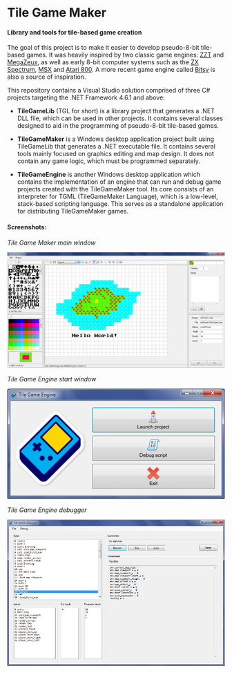 # Tile Game Maker
#### Library and tools for tile-based game creation

The goal of this project is to make it easier to develop pseudo-8-bit tile-based games. It was heavily inspired by two classic game engines: [ZZT](https://museumofzzt.com/) and [MegaZeux](https://vault.digitalmzx.net/index.php), as well as early 8-bit computer systems such as the [ZX Spectrum](https://en.wikipedia.org/wiki/ZX_Spectrum), [MSX](https://en.wikipedia.org/wiki/MSX) and [Atari 800](https://en.wikipedia.org/wiki/Atari_8-bit_family). A more recent game engine called [Bitsy](https://ledoux.itch.io/bitsy) is also a source of inspiration.

This repository contains a Visual Studio solution comprised of three C# projects targeting the .NET Framework 4.6.1 and above:

- **TileGameLib** (TGL for short) is a library project that generates a .NET DLL file, which can be used in other projects. It contains several classes designed to aid in the programming of pseudo-8-bit tile-based games.

- **TileGameMaker** is a Windows desktop application project built using TileGameLib that generates a .NET executable file. It contains several tools mainly focused on graphics editing and map design. It does not contain any game logic, which must be programmed separately.

- **TileGameEngine** is another Windows desktop application which contains the implementation of an engine that can run and debug game projects created with the TileGameMaker tool. Its core consists of an interpreter for TGML (TileGameMaker Language), which is a low-level, stack-based scripting language. This serves as a standalone application for distributing TileGameMaker games.

#### Screenshots:

*Tile Game Maker main window*

<img src="/Screenshots/tile_game_maker.png?raw=true" />

*Tile Game Engine start window*

<img src="/Screenshots/engine_start.png?raw=true" />

*Tile Game Engine debugger*

<img src="/Screenshots/engine_debugger.png?raw=true" />
